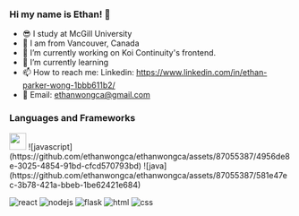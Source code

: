 ### Hi my name is Ethan! 👋
- :sunglasses: I study at McGill University
- :round_pushpin: I am from Vancouver, Canada
- 🔭 I’m currently working on Koi Continuity's frontend.
- 🌱 I’m currently learning 
- 📫 How to reach me: Linkedin: https://www.linkedin.com/in/ethan-parker-wong-1bbb611b2/ 
- 📧 Email: ethanwongca@gmail.com

<h3> Languages and Frameworks </h3>

<img src = https://github.com/ethanwongca/ethanwongca/assets/87055387/5ae06087-8a3c-4122-a230-8dcd1114b45f width = 30px>
![javascript](https://github.com/ethanwongca/ethanwongca/assets/87055387/4956de8e-3025-4854-91bd-cfcd570793bd)
![java](https://github.com/ethanwongca/ethanwongca/assets/87055387/581e47ec-3b78-421a-bbeb-1be62421e684)
  
![react](https://github.com/ethanwongca/ethanwongca/assets/87055387/66009246-4c6c-483c-bb85-65ff0861281c)
![nodejs](https://github.com/ethanwongca/ethanwongca/assets/87055387/237db23c-f373-4709-a103-6d788f7a2788)
![flask](https://github.com/ethanwongca/ethanwongca/assets/87055387/2d8ee8f0-69cb-4a3d-9ad1-2e1eae01abeb)
![html](https://github.com/ethanwongca/ethanwongca/assets/87055387/0aef491f-0cee-432a-989e-e1887fbf8539)
![css](https://github.com/ethanwongca/ethanwongca/assets/87055387/28821ea1-e417-4a42-aef4-111dba65bb1b)
